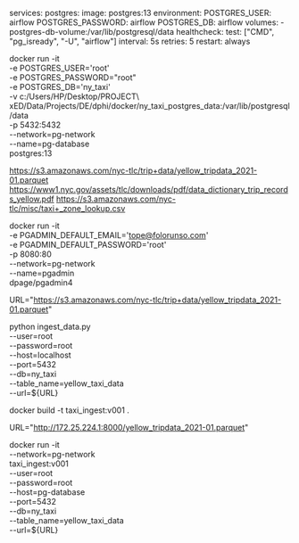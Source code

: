 services:
  postgres:
    image: postgres:13
    environment:
      POSTGRES_USER: airflow
      POSTGRES_PASSWORD: airflow
      POSTGRES_DB: airflow
    volumes:
      - postgres-db-volume:/var/lib/postgresql/data
    healthcheck:
      test: ["CMD", "pg_isready", "-U", "airflow"]
      interval: 5s
      retries: 5
    restart: always


docker run -it \
  -e POSTGRES_USER='root' \
  -e POSTGRES_PASSWORD="root" \
  -e POSTGRES_DB='ny_taxi' \
  -v c:/Users/HP/Desktop/PROJECT\ xED/Data/Projects/DE/dphi/docker/ny_taxi_postgres_data:/var/lib/postgresql/data \
  -p 5432:5432 \
  --network=pg-network \
  --name=pg-database \
postgres:13


https://s3.amazonaws.com/nyc-tlc/trip+data/yellow_tripdata_2021-01.parquet
https://www1.nyc.gov/assets/tlc/downloads/pdf/data_dictionary_trip_records_yellow.pdf
https://s3.amazonaws.com/nyc-tlc/misc/taxi+_zone_lookup.csv

docker run -it \
  -e PGADMIN_DEFAULT_EMAIL='tope@folorunso.com' \
  -e PGADMIN_DEFAULT_PASSWORD='root' \
  -p 8080:80 \
  --network=pg-network \
  --name=pgadmin \
dpage/pgadmin4

URL="https://s3.amazonaws.com/nyc-tlc/trip+data/yellow_tripdata_2021-01.parquet"

python ingest_data.py \
  --user=root \
  --password=root \
  --host=localhost \
  --port=5432 \
  --db=ny_taxi \
  --table_name=yellow_taxi_data \
  --url=${URL}


docker build -t taxi_ingest:v001 .

URL="http://172.25.224.1:8000/yellow_tripdata_2021-01.parquet"

docker run -it \
  --network=pg-network \
  taxi_ingest:v001 \
    --user=root \
    --password=root \
    --host=pg-database \
    --port=5432 \
    --db=ny_taxi \
    --table_name=yellow_taxi_data \
    --url=${URL}